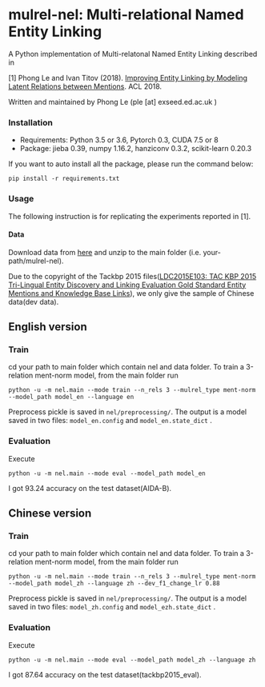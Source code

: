 mulrel-nel: Multi-relational Named Entity Linking
========

A Python implementation of Multi-relatonal Named Entity Linking described in 

[1] Phong Le and Ivan Titov (2018). [Improving Entity Linking by 
Modeling Latent Relations between Mentions](https://arxiv.org/pdf/1804.10637.pdf). ACL 2018.

Written and maintained by Phong Le (ple [at] exseed.ed.ac.uk )


### Installation

- Requirements: Python 3.5 or 3.6, Pytorch 0.3, CUDA 7.5 or 8
- Package: jieba 0.39, numpy 1.16.2, hanziconv 0.3.2, scikit-learn 0.20.3 

If you want to auto install all the package, please run the command below: 
```
pip install -r requirements.txt
```

### Usage

The following instruction is for replicating the experiments reported in [1]. 


#### Data

Download data from [here](https://drive.google.com/file/d/1uNbiMXHGuZgpLX86cfdEIrUaegANDXrk/view?usp=sharing) 
and unzip to the main folder (i.e. your-path/mulrel-nel).

Due to the copyright of the Tackbp 2015 files([LDC2015E103: TAC KBP 2015 Tri-Lingual Entity Discovery and Linking Evaluation Gold Standard Entity Mentions and Knowledge Base Links](https://tac.nist.gov//2015/KBP/data.html)), we only give the sample of Chinese data(dev data).


## English version

### Train

cd your path to main folder which contain nel and data folder.
To train a 3-relation ment-norm model, from the main folder run
```
python -u -m nel.main --mode train --n_rels 3 --mulrel_type ment-norm --model_path model_en --language en
```
Preprocess pickle is saved in `nel/preprocessing/`.
The output is a model saved in two files: `model_en.config` and `model_en.state_dict` .

### Evaluation

Execute
```
python -u -m nel.main --mode eval --model_path model_en
```
I got 93.24 accuracy on the test dataset(AIDA-B).

## Chinese version

### Train

cd your path to main folder which contain nel and data folder.
To train a 3-relation ment-norm model, from the main folder run
```
python -u -m nel.main --mode train --n_rels 3 --mulrel_type ment-norm --model_path model_zh --language zh --dev_f1_change_lr 0.88
```
Preprocess pickle is saved in `nel/preprocessing/`.
The output is a model saved in two files: `model_zh.config` and `model_ezh.state_dict` .

### Evaluation

Execute
```
python -u -m nel.main --mode eval --model_path model_zh --language zh
```
I got 87.64 accuracy on the test dataset(tackbp2015_eval).

